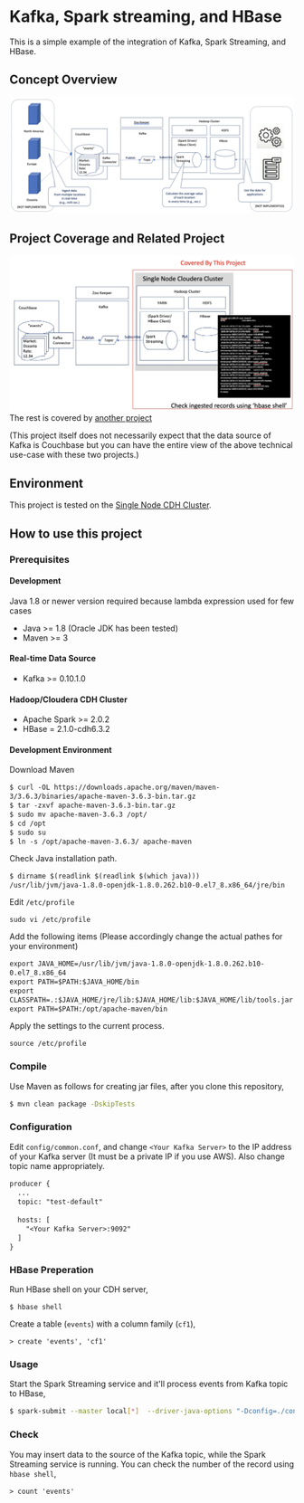 # Kafka, Spark streaming, and HBase

This is a simple example of the integration of Kafka, Spark Streaming, and HBase.

## Concept Overview

![Concept Diagram](images/concept-diagram.jpg)


## Project Coverage and Related Project

![Coverage Diagram](images/coverage-2.jpg)
The rest is covered by [another project](https://github.com/YoshiyukiKono/couchbase_kafka)

(This project itself does not necessarily expect that the data source of Kafka is Couchbase but you can have the entire view of the above technical use-case with these two projects.)

## Environment
This project is tested on the [Single Node CDH Cluster](https://github.com/YoshiyukiKono/SingleNodeCDHCluster).


## How to use this project

### Prerequisites

#### Development
Java 1.8 or newer version required because lambda expression used for few cases

- Java >= 1.8 (Oracle JDK has been tested)
- Maven >= 3

#### Real-time Data Source

- Kafka >= 0.10.1.0

#### Hadoop/Cloudera CDH Cluster

- Apache Spark >= 2.0.2
- HBase = 2.1.0-cdh6.3.2


#### Development Environment

Download Maven
```
$ curl -OL https://downloads.apache.org/maven/maven-3/3.6.3/binaries/apache-maven-3.6.3-bin.tar.gz
$ tar -zxvf apache-maven-3.6.3-bin.tar.gz
$ sudo mv apache-maven-3.6.3 /opt/
$ cd /opt
$ sudo su
$ ln -s /opt/apache-maven-3.6.3/ apache-maven
```
Check Java installation path.
```
$ dirname $(readlink $(readlink $(which java)))
/usr/lib/jvm/java-1.8.0-openjdk-1.8.0.262.b10-0.el7_8.x86_64/jre/bin
```
Edit `/etc/profile`
```
sudo vi /etc/profile
```
Add the following items (Please accordingly change the actual pathes for your environment)
```
export JAVA_HOME=/usr/lib/jvm/java-1.8.0-openjdk-1.8.0.262.b10-0.el7_8.x86_64
export PATH=$PATH:$JAVA_HOME/bin
export CLASSPATH=.:$JAVA_HOME/jre/lib:$JAVA_HOME/lib:$JAVA_HOME/lib/tools.jar 
export PATH=$PATH:/opt/apache-maven/bin
```
Apply the settings to the current process.
```
source /etc/profile
```

### Compile

Use Maven as follows for creating jar files, after you clone this repository,

```bash
$ mvn clean package -DskipTests
```

### Configuration

Edit `config/common.conf`, and change `<Your Kafka Server>` to the IP address of your Kafka server (It must be a private IP if you use AWS). Also change topic name appropriately.

```
producer {
  ...
  topic: "test-default"

  hosts: [
    "<Your Kafka Server>:9092"
  ]
}
```

### HBase Preperation

Run HBase shell on your CDH server,
```
$ hbase shell
```
Create a table (`events`) with a column family (`cf1`),  
```
> create 'events', 'cf1'
```

### Usage

Start the Spark Streaming service and it'll process events from Kafka topic to HBase,

```bash
$ spark-submit --master local[*]  --driver-java-options "-Dconfig=./config/common.conf -Dlog4j.configuration=file:log4j.xml" streaming/target/spark-streaming-0.1.jar
```

### Check

You may insert data to the source of the Kafka topic, while the Spark Streaming service is running. You can check the number of the record using `hbase shell`,

```
> count 'events'
```


